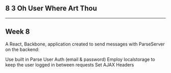 ## 8 3 Oh User Where Art Thou
----------------------------
Week 8
--------------


A React, Backbone, application created to send messages with ParseServer on the backend:

Use built in Parse User Auth (email & password)
Employ localstorage to keep the user logged in between requests
Set AJAX Headers
